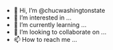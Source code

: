 - 👋 Hi, I’m @chucwashingtonstate
- 👀 I’m interested in ...
- 🌱 I’m currently learning ...
- 💞️ I’m looking to collaborate on ...
- 📫 How to reach me ...

<!---
chucwashingtonstate/chucwashingtonstate is a ✨ special ✨ repository because its `README.md` (this file) appears on your GitHub profile.
You can click the Preview link to take a look at your changes.
--->
